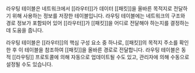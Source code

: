 라우팅 테이블은 네트워크에서 [[라우터]]가 데이터 [[패킷]]을 올바른 목적지로 전달하기 위해 사용하는 정보를 저장한 테이블입니다. 라우팅 테이블에는 네트워크의 구조와 경로 정보가 포함되어 있어 [[라우터]]가 [[패킷]]을 어디로 전달해야 하는지를 결정하는 데 도움을 줍니다.

라우팅 테이블은 [[라우터]]의 핵심 구성 요소 중 하나로, [[패킷]]의 목적지 주소를 확인한 후 이 테이블을 참조하여 [[패킷]]을 올바른 경로로 전달합니다. 라우팅 테이블은 동적 [[라우팅]] 프로토콜에 의해 자동으로 업데이트될 수도 있고, 관리자에 의해 수동으로 설정될 수도 있습니다.